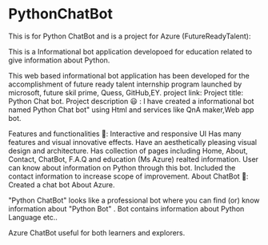 # PythonChatBot
This is for Python ChatBot and is a project for Azure (FutureReadyTalent):

This is a Informational bot application developoed for education related to give information about Python.

This web based informational bot application has been developed for the accomplishment of future ready talent internship program launched by microsoft, future skil prime, Quess, GitHub,EY.
project link: 
Project title:
   Python Chat bot.
Project description 😃 :
I have created a informational bot named Python Chat bot" using Html and services like QnA maker,Web app bot.

Features and functionalities 🧐:
Interactive and responsive UI
Has many features and visual innovative effects.
Have an aesthetically pleasing visual design and architecture.
Has collection of pages including Home, About, Contact, ChatBot, F.A.Q and education (Ms Azure) realted information.
User can know about information on Python through this bot.
Included the contact information to increase scope of improvement.
About ChatBot 💬:
Created a chat bot About Azure.

"Python ChatBot" looks like a professional bot where you can find (or) know information about "Python Bot" .
Bot contains information about Python Language etc..

Azure ChatBot useful for both learners and explorers.
